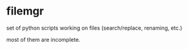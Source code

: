 # filemgr

set of python scripts working on files (search/replace, renaming, etc.)

most of them are incomplete.
